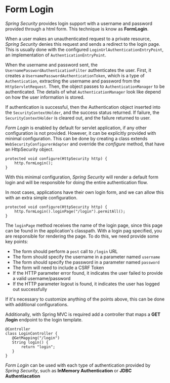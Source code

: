 # Form Login

_Spring Security_ provides login support with a username and password provided through a html form. 
This technique is know as **FormLogin**.

When a user makes an unauthenticated request to a private resource, _Spring Security_ denies this request and sends a redirect to the login page.
This is usually done with the configured `LoginUrlAuthenticationEntryPoint`, an implementation of `AuthenticationEntryPoint`.

When the username and password sent, the `UsernamePasswordAuthenticationFilter` authenticates the user. 
First, it creates a `UsernamePasswordAuthenticationToken`, which is a type of `Authentication`, extracting the username and password from the `HttpServletRequest`.
Then, the object passes to `AuthenticationManager` to be authenticated. The details of what `AuthenticationManager` look like depend on how the user information is stored.

If authentication is successful, then the Authentication object inserted into the `SecurityContextHolder`, and the success status returned. 
If failure, the `SecurityContextHolder` is cleared out, and the failure returned to user.

_Form Login_ is enabled by default for servlet application, if any other configuration is not provided. 
However, it can be explicitly provided with minimal configuration. 
This can be done by creating a class extends `WebSecurityConfigurerAdapter` and override the _configure_ method, that have an HttpSecurity object.

```
protected void configure(HttpSecurity http) {
    http.formLogin();
}
```

With this minimal configuration, _Spring Security_ will render a default form login and will be responsible for doing the entire authentication flow.

In most cases, applications have their own login form, and we can allow this with an extra simple configuration. 

```
protected void configure(HttpSecurity http) {
    http.formLogin().loginPage("/login").permitAll();
}
```

The `loginPage` method receives the name of the login page, since this page can be found in the application's classpath.
With a login pag specified, you are responsible for rendering the page. To do this, we need provide some key points: 

* The form should perform a `post` call to `/login` URL
* The form should specify the username in a parameter named `username`
* The form should specify the password in a parameter named `password`
* The form will need to include a CSRF Token
* If the HTTP parameter error found, it indicates the user failed to provide a valid username/password
* If the HTTP parameter logout is found, it indicates the user has logged out successfully

If it's necessary to customize anything of the points above, this can be done with additional configurations.

Additionally, with Spring MVC is required add a controller that maps a **GET /login** endpoint to the login template. 

```
@Controller
class LoginController {
   @GetMapping("/login")
   String login() {
       return "login";
   }
}
```  

_Form Login_ can be used with each type of authentication provided by _Spring Security_, such as **InMemory Authentication** or **JDBC Authentiacation** 
  
 


